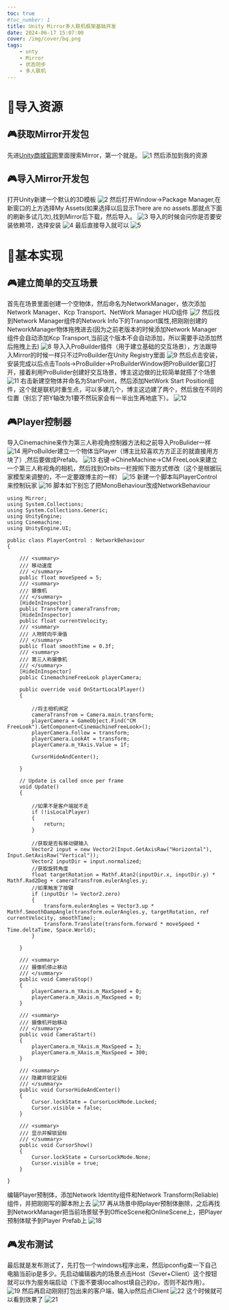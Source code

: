 ```yaml
---
toc: true
#toc_number: 1
title: Unity Mirror多人联机框架基础开发
date: 2024-06-17 15:07:00
cover: /img/cover/bq.png
tags:
    - unty
    - Mirror
    - 状态同步
    - 多人联机
---
```


# 🎲导入资源

## 🎮获取Mirror开发包
先进[Unity商城官网](https://assetstore.unity.com/)里面搜索Mirror，第一个就是。
![1](1.png)
然后添加到我的资源

## 🎮导入Mirror开发包
打开Unity新建一个默认的3D模板
![2](2.png)
然后打开Window→Package Manager,在新窗口的上方选择My Assets(如果选择以后显示There are no assets.那就点下面的刷新多试几次),找到Mirror后下载，然后导入。
![3](3.png)
导入的时候会问你是否要安装依赖项，选择安装
![4](4.png)
最后直接导入就可以
![5](5.png)

# 🎲基本实现

## 🎮建立简单的交互场景
首先在场景里面创建一个空物体，然后命名为NetworkManager，依次添加Network Manager、Kcp Transport、NetWork Manager HUD组件
![7](7.png)
然后找到Network Manager组件的Network Info下的Transport属性,把刚刚创建的NetworkManager物体拖拽进去(因为之前老版本的时候添加Network Manager组件会自动添加Kcp Transport,当前这个版本不会自动添加，所以需要手动添加然后拖拽上去)
![8](8.png)
导入入ProBuilder插件（用于建立基础的交互场景），方法跟导入Mirror的时候一样只不过ProBuilder在Unity Registry里面
![9](9.png)
然后点击安装，安装完成以后点击Tools→ProBuilder→ProBuilderWindow把ProBuilder窗口打开，接着利用ProBulider创建好交互场景，博主这边做的比较简单就搭了个场景
![11](11.png)
右击新建空物体并命名为StartPoint，然后添加NetWork Start Position组件，这个就是联机时重生点，可以多建几个，博主这边建了两个，然后放在不同的位置（别忘了把Y轴改为1要不然玩家会有一半出生再地底下）。
![12](12.png)

## 🎮Player控制器
导入Cinemachine来作为第三人称视角控制器方法和之前导入ProBulider一样
![14](14.png)
用ProBuilder建立一个物体当Player（博主比较喜欢方方正正的就直接用方块了）,然后要做成Prefab。
![13](13.png)
右键→ChineMachine→CM FreeLook来建立一个第三人称视角的相机，然后找到Orbits一栏按照下图方式修改（这个是根据玩家模型来调整的，不一定要跟博主的一样）
![15](15.png)
新建一个脚本叫PlayerControl来控制玩家
![16](16.png)
脚本如下别忘了把MonoBehaviour改成NetworkBehaviour
```
using Mirror;
using System.Collections;
using System.Collections.Generic;
using UnityEngine;
using Cinemachine;
using UnityEngine.UI;

public class PlayerControl : NetworkBehaviour
{

    /// <summary>
    /// 移动速度
    /// </summary>
    public float moveSpeed = 5;
    /// <summary>
    /// 摄像机
    /// </summary>
    [HideInInspector]
    public Transform cameraTransfrom;
    [HideInInspector]
    public float currentVelocity;
    /// <summary>
    /// 人物转向平滑值
    /// </summary>
    public float smoothTime = 0.3f;
    /// <summary>
    /// 第三人称摄像机
    /// </summary>
    [HideInInspector]
    public CinemachineFreeLook playerCamera;

    public override void OnStartLocalPlayer()
    {

        //将主相机绑定
        cameraTransfrom = Camera.main.transform;
        playerCamera = GameObject.Find("CM FreeLook").GetComponent<CinemachineFreeLook>();
        playerCamera.Follow = transform;
        playerCamera.LookAt = transform;
        playerCamera.m_YAxis.Value = 1f;

        CursorHideAndCenter();

    }

    // Update is called once per frame
    void Update()
    {

        //如果不是客户端就不走
        if (!isLocalPlayer)
        {
            return;
        }

        //获取是否有移动键输入
        Vector2 input = new Vector2(Input.GetAxisRaw("Horizontal"), Input.GetAxisRaw("Vertical"));
        Vector2 inputDir = input.normalized;
        //获取旋转角度
        float targetRotation = Mathf.Atan2(inputDir.x, inputDir.y) * Mathf.Rad2Deg + cameraTransfrom.eulerAngles.y;
        //如果触发了按键
        if (inputDir != Vector2.zero)
        {
            transform.eulerAngles = Vector3.up * Mathf.SmoothDampAngle(transform.eulerAngles.y, targetRotation, ref currentVelocity, smoothTime);
            transform.Translate(transform.forward * moveSpeed * Time.deltaTime, Space.World);
        }

    }

    /// <summary>
    /// 摄像机停止移动
    /// </summary>
    public void CameraStop()
    {
        playerCamera.m_YAxis.m_MaxSpeed = 0;
        playerCamera.m_XAxis.m_MaxSpeed = 0;
    }

    /// <summary>
    /// 摄像机开始移动
    /// </summary>
    public void CameraStart()
    {
        playerCamera.m_YAxis.m_MaxSpeed = 3;
        playerCamera.m_XAxis.m_MaxSpeed = 300;
    }

    /// <summary>
    /// 隐藏并锁定鼠标
    /// </summary>
    public void CursorHideAndCenter()
    {
        Cursor.lockState = CursorLockMode.Locked;
        Cursor.visible = false;
    }

    /// <summary>
    /// 显示并解锁鼠标
    /// </summary>
    public void CursorShow()
    {
        Cursor.lockState = CursorLockMode.None;
        Cursor.visible = true;
    }

}
```
编辑Player预制体，添加Network Identity组件和Network Transform(Reliable)组件，并把刚刚写的脚本附上去
![17](17.png)
再从场景中把player预制体删除，之后再找到NetworkManager把当前场景赋予到OfficeScene和OnlineScene上，把Player预制体赋予到Player Prefab上
![18](18.png)

## 🎮发布测试
最后就是发布测试了，先打包一个windows程序出来，然后ipconfig查一下自己电脑当前ip是多少。先启动编辑器内的场景点击Host（Sever+Client）这个按钮就可以作为服务端启动（下面不要填localhost填自己的ip，否则不起作用）。
![19](19.png)
然后再启动刚刚打包出来的客户端，输入ip然后点Client
![22](22.png)
这个时候就可以看到效果了
![21](21.png)
